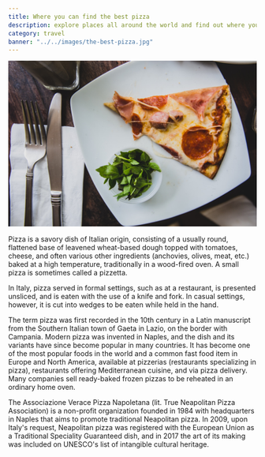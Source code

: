 ```yaml
---
title: Where you can find the best pizza
description: explore places all around the world and find out where you can eat the most delicious slices
category: travel
banner: "../../images/the-best-pizza.jpg"
---
```


![Where you can find the best pizza](../../images/the-best-pizza.jpg)

Pizza is a savory dish of Italian origin, consisting of a usually round, flattened base of leavened wheat-based dough topped with tomatoes, cheese, and often various other ingredients (anchovies, olives, meat, etc.) baked at a high temperature, traditionally in a wood-fired oven. A small pizza is sometimes called a pizzetta.

In Italy, pizza served in formal settings, such as at a restaurant, is presented unsliced, and is eaten with the use of a knife and fork. In casual settings, however, it is cut into wedges to be eaten while held in the hand.

The term pizza was first recorded in the 10th century in a Latin manuscript from the Southern Italian town of Gaeta in Lazio, on the border with Campania. Modern pizza was invented in Naples, and the dish and its variants have since become popular in many countries. It has become one of the most popular foods in the world and a common fast food item in Europe and North America, available at pizzerias (restaurants specializing in pizza), restaurants offering Mediterranean cuisine, and via pizza delivery. Many companies sell ready-baked frozen pizzas to be reheated in an ordinary home oven.

The Associazione Verace Pizza Napoletana (lit. True Neapolitan Pizza Association) is a non-profit organization founded in 1984 with headquarters in Naples that aims to promote traditional Neapolitan pizza. In 2009, upon Italy's request, Neapolitan pizza was registered with the European Union as a Traditional Speciality Guaranteed dish, and in 2017 the art of its making was included on UNESCO's list of intangible cultural heritage.